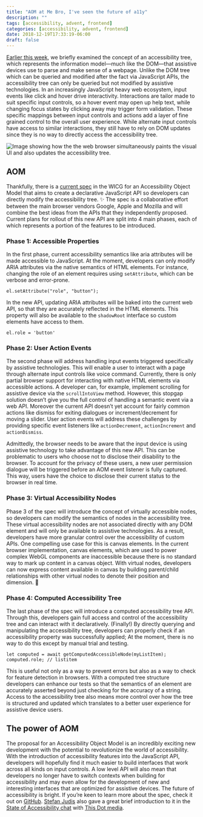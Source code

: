 ```yaml
---
title: "AOM at Me Bro, I've seen the future of a11y"
description: ""
tags: [accessibility, advent, frontend]
categories: [accessibility, advent, frontend]
date: 2018-12-19T17:33:19-06:00
draft: false
---
```


[Earlier this week](http://shortdiv.com/posts/aria-ready/), we briefly examined the concept of an accessibility tree, which represents the information model—much like the DOM—that assistive devices use to parse and make sense of a webpage. Unlike the DOM tree which can be queried and modified after the fact via JavaScript APIs, the accessibility tree can only be queried but not modified by assistive technologies. In an increasingly JavaScript heavy web ecosystem, input events like click and hover drive interactivity. Interactions are tailor made to suit specific input controls, so a hover event may open up help text, while changing focus states by clicking away may trigger form validation. These specific mappings between input controls and actions add a layer of fine grained control to the overall user experience. While alternate input controls have access to similar interactions, they still have to rely on DOM updates since they is no way to directly access the accessibility tree.

![Image showing how the the web browser simultaneously paints the visual UI and also updates the accessibility tree.](https://wicg.github.io/aom/images/DOM-a11y-tree.png)

## AOM

Thankfully, there is a [current spec](https://wicg.github.io/aom/spec/) in the WICG for an Accessibility Object Model that aims to create a declarative JavaScript API so developers can directly modify the accessibility tree. ✨ The spec is a collaborative effort between the main browser vendors Google, Apple and Mozilla and will combine the best ideas from the APIs that they independently proposed. Current plans for rollout of this new API are split into 4 main phases, each of which represents a portion of the features to be introduced.

### Phase 1: Accessible Properties

In the first phase, current accessibility semantics like aria attributes will be made accessible to JavaScript. At the moment, developers can only modify ARIA attributes via the native semantics of HTML elements. For instance, changing the role of an element requires using `setAttribute`, which can be verbose and error-prone.

```JS
el.setAttribute("role", "button");
```

In the new API, updating ARIA attributes will be baked into the current web API, so that they are accurately reflected in the HTML elements. This property will also be available to the `shadowRoot` interface so custom elements have access to them.

```JS
el.role = 'button'
```

### Phase 2: User Action Events

The second phase will address handling input events triggered specifically by assistive technologies. This will enable a user to interact with a page through alternate input controls like voice command. Currently, there is only partial browser support for interacting with native HTML elements via accessible actions. A developer can, for example, implement scrolling for assistive device via the `scrollIntoView` method. However, this stopgap solution doesn’t give you the full control of handling a semantic event via a web API. Moreover the current API doesn’t yet account for fairly common actions like dismiss for exiting dialogues or increment/decrement for moving a slider. User action events will address these challenges by providing specific event listeners like `actionDecrement`, `actionIncrement` and `actionDismiss`.

Admittedly, the browser needs to be aware that the input device is using assistive technology to take advantage of this new API. This can be problematic to users who choose not to disclose their disability to the browser. To account for the privacy of these users, a new user permission dialogue will be triggered before an AOM event listener is fully captured. This way, users have the choice to disclose their current status to the browser in real time.

### Phase 3: Virtual Accessibility Nodes

Phase 3 of the spec will introduce the concept of virtually accessible nodes, so developers can modify the semantics of nodes in the accessibility tree. These virtual accessibility nodes are not associated directly with any DOM element and will only be available to assistive technologies. As a result, developers have more granular control over the accessibility of custom APIs. One compelling use case for this is canvas elements. In the current browser implementation, canvas elements, which are used to power complex WebGL components are inaccessible because there is no standard way to mark up content in a canvas object. With virtual nodes, developers can now express content available in canvas by building parent/child relationships with other virtual nodes to denote their position and dimension. 🤯

### Phase 4: Computed Accessibility Tree

The last phase of the spec will introduce a computed accessibility tree API. Through this, developers gain full access and control of the accessibility tree and can interact with it declaratively. (Finally!) By directly querying and manipulating the accessibility tree, developers can properly check if an accessibility property was successfully applied; At the moment, there is no way to do this except by manual trial and testing.

```JS
let computed = await getComputedAccessibleNode(myListItem);
computed.role; // listitem
```

This is useful not only as a way to prevent errors but also as a way to check for feature detection in browsers. With a computed tree structure developers can enhance our tests so that the semantics of an element are accurately asserted beyond just checking for the accuracy of a string. Access to the accessibility tree also means more control over how the tree is structured and updated which translates to a better user experience for assistive device users.

## The power of AOM

The proposal for an Accessibility Object Model is an incredibly exciting new development with the potential to revolutionize the world of accessibility. With the introduction of accessibility features into the JavaScript API, developers will hopefully find it much easier to build interfaces that work across all kinds on input controls. A low level API will also mean that developers no longer have to switch contexts when building for accessibility and may even allow for the development of new and interesting interfaces that are optimized for assistive devices. The future of accessibility is bright. If you’re keen to learn more about the spec, check it out on [GitHub](https://paper.dropbox.com/doc/AOM-at-me-bro--AUAYMlz3XvcyaNsDVRcNkAIlAg-EgUJtsQSr5rIwbrQAARVS#configure-embed). [Stefan Judis](https://twitter.com/stefanjudis) also gave a great brief introduction to it in the [State of Accessibility chat](https://youtu.be/aoyLG2gTFpI?t=2768) with [This Dot media](https://www.thisdot.co/this-js).
